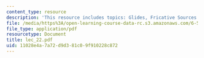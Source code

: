 ```yaml
---
content_type: resource
description: 'This resource includes topics: Glides, Fricative Sources and Consonants'
file: /media/https%3A/open-learning-course-data-rc.s3.amazonaws.com/6-551j-acoustics-of-speech-and-hearing-fall-2004/11028e4a7a72d9d381c09f910228c872_lec_22.pdf
file_type: application/pdf
resourcetype: Document
title: lec_22.pdf
uid: 11028e4a-7a72-d9d3-81c0-9f910228c872
---
```

